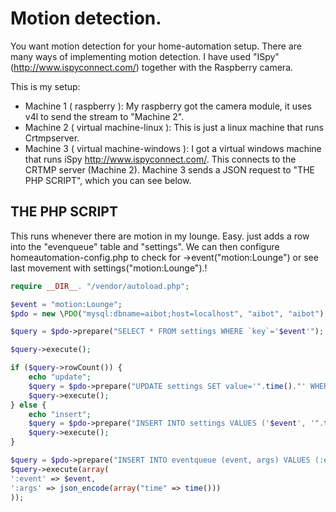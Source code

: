 # Motion detection.

You want motion detection for your home-automation setup. There are many ways of implementing motion detection. I have used "ISpy" (http://www.ispyconnect.com/) together with the Raspberry camera.

This is my setup:

- Machine 1 ( raspberry ): My raspberry got the camera module, it uses v4l to send the stream to "Machine 2".
- Machine 2 ( virtual machine-linux ): This is just a linux machine that runs Crtmpserver.
- Machine 3 ( virtual machine-windows ): I got a virtual windows machine that runs iSpy http://www.ispyconnect.com/. This connects to the CRTMP server (Machine 2). Machine 3 sends a JSON request to "THE PHP SCRIPT", which you can see below.




## THE PHP SCRIPT

This runs whenever there are motion in my lounge. Easy.  just adds a row into the "evenqueue" table and "settings". We can then configure homeautomation-config.php to check for ->event("motion:Lounge") or see last movement with settings("motion:Lounge").!

```php
require __DIR__. "/vendor/autoload.php";

$event = "motion:Lounge";
$pdo = new \PDO("mysql:dbname=aibot;host=localhost", "aibot", "aibot");

$query = $pdo->prepare("SELECT * FROM settings WHERE `key`='$event'");

$query->execute();

if ($query->rowCount()) {
    echo "update";
    $query = $pdo->prepare("UPDATE settings SET value='".time()."' WHERE `key`='$event'");
    $query->execute();
} else {
    echo "insert";
    $query = $pdo->prepare("INSERT INTO settings VALUES ('$event', '".time()."')");
    $query->execute();
}

$query = $pdo->prepare("INSERT INTO eventqueue (event, args) VALUES (:event, :args)");
$query->execute(array(
':event' => $event,
':args' => json_encode(array("time" => time()))
));
```